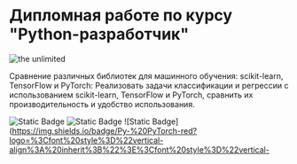 # Дипломная работе по курсу "Python-разработчик"

<img src='https://github.com/vitalybell/Thesis-on-the-course-Python-developer-/blob/main/istockphoto-1206796363-612x612.jpg' alt = 'the unlimited'>

Сравнение различных библиотек для машинного обучения: scikit-learn, TensorFlow и PyTorch: Реализовать задачи классификации и регрессии с использованием scikit-learn, TensorFlow и PyTorch, сравнить их производительность и удобство использования.

![Static Badge](https://img.shields.io/badge/scikitlearn-yellow?logo=%3Cfont%20style%3D%22vertical-align%3A%20inherit%3B%22%3E%3Cfont%20style%3D%22vertical-align%3A%20inherit%3B%22%3E%23F7931E%3C%2Ffont%3E%3C%2Ffont%3E)
![Static Badge](https://img.shields.io/badge/Py-TensorFlow-orange?logo=%3Cfont%20style%3D%22vertical-align%3A%20inherit%3B%22%3E%3Cfont%20style%3D%22vertical-align%3A%20inherit%3B%22%3E%23FF6F00%3C%2Ffont%3E%3C%2Ffont%3E)
![Static Badge](https://img.shields.io/badge/Py-%20PyTorch-red?logo=%3Cfont%20style%3D%22vertical-align%3A%20inherit%3B%22%3E%3Cfont%20style%3D%22vertical-
